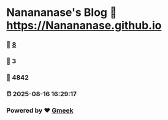 # Nanananase's Blog :link: https://Nanananase.github.io 
### :page_facing_up: [8](https://Nanananase.github.io/tag.html) 
### :speech_balloon: 3 
### :hibiscus: 4842 
### :alarm_clock: 2025-08-16 16:29:17 
### Powered by :heart: [Gmeek](https://github.com/Meekdai/Gmeek)
